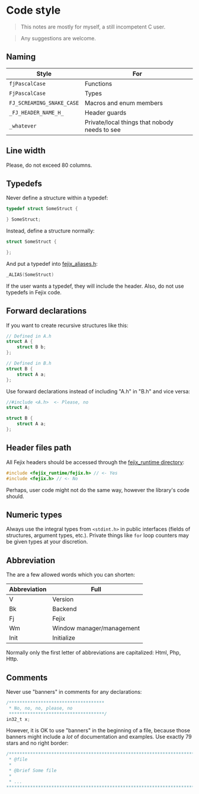 # Code style

> This notes are mostly for myself, a still incompetent C user. 

> Any suggestions are welcome.

## Naming
| Style | For |
| --- | --- |
| `fjPascalCase` | Functions |
| `FjPascalCase` | Types |
| `FJ_SCREAMING_SNAKE_CASE` | Macros and enum members |
| `_FJ_HEADER_NAME_H_` | Header guards |
| `_whatever` | Private/local things that nobody needs to see |

## Line width
Please, do not exceed 80 columns.

## Typedefs
Never define a structure within a typedef:
```c
typedef struct SomeStruct {

} SomeStruct;
```
Instead, define a structure normally:
```c
struct SomeStruct {

};
```
And put a typedef into [fejix_aliases.h](include/fejix_runtime/fejix_aliases.h):
```c
_ALIAS(SomeStruct)
```
If the user wants a typedef, they will include the header.
Also, do not use typedefs in Fejix code.

## Forward declarations
If you want to create recursive structures like this:
```c
// Defined in A.h
struct A {
    struct B b;
};

// Defined in B.h
struct B {
    struct A a;
};
```
Use forward declarations instead of including "A.h" in "B.h" and vice versa:
```c
//#include <A.h>  <- Please, no
struct A;

struct B {
    struct A a;
};
```

## Header files path
All Fejix headers should be accessed through
the [fejix_runtime directory](include/fejix_runtime):
```c
#include <fejix_runtime/fejix.h> // <- Yes
#include <fejix.h> // <- No
```
Perhaps, user code might not do the same way, however the library's code should.

## Numeric types
Always use the integral types from `<stdint.h>` in public interfaces (fields of
structures, argument types, etc.). Private things like `for` loop counters
may be given types at your discretion.

## Abbreviation
The are a few allowed words which you can shorten:

| Abbreviation | Full |
| --- | --- |
| V | Version |
| Bk | Backend |
| Fj | Fejix |
| Wm | Window manager/management |
| Init | Initialize |

Normally only the first letter of abbreviations are capitalized:
Html, Php, Http.

## Comments
Never use "banners" in comments for any declarations:
```c
/************************************
 * No, no, no, please, no
 ************************************/
in32_t x;
```
However, it is OK to use "banners" in the beginning of a file, because those
banners might include a _lot_ of documentation and examples. Use exactly
79 stars and no right border:
```c
/*******************************************************************************
 * @file
 * 
 * @brief Some file
 * 
 * ...
*******************************************************************************/
```